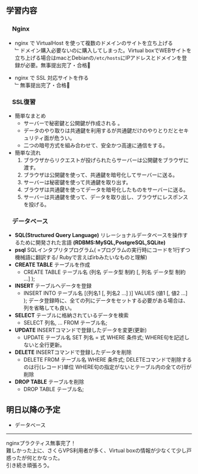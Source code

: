 ## 学習内容

### 　**Nginx**  
- nginx で VirtualHost を使って複数のドメインのサイトを立ち上げる     
﹂ドメイン購入必要ないのに購入してしまった。Virtual boxでWEBサイトを立ち上げる場合はmacとDebianの`/etc/hosts`にIPアドレスとドメインを登録が必要。無事提出完了・合格🎉

- nginx で SSL 対応サイトを作る  
﹂無事提出完了・合格🎉     

### 　**SSL復習**  
- 簡単なまとめ
  - サーバーで秘密鍵と公開鍵が作成される 。
  - データのやり取りは共通鍵を利用するが共通鍵だけのやりとりだとセキュリティ面が危うい。
  - 二つの暗号方式を組み合わせて、安全かつ高速に通信をする。
- 簡単な流れ
  1. ブラウザからリクエストが投げられたらサーバーは公開鍵をブラウザに渡す。
  1. ブラウザは公開鍵を使って、共通鍵を暗号化してサーバーに送る。
  1. サーバーは秘密鍵を使って共通鍵を取り出す。
  1. ブラウザは共通鍵を使ってデータを暗号化したものをサーバーに送る。
  1. サーバーは共通鍵を使って、データを取り出し、ブラウザにレスポンスを投げる。  

### 　**データベース**   
- **SQL(Structured Query Language)** リレーショナルデータベースを操作するために開発された言語 **(RDBMS:MySQL,PostgreSQL,SQLite)**
- **psql** SQLインタプリタプログラム( =プログラムの実行時にコードを1行ずつ機械語に翻訳する/ Rubyで言えばirbみたいなものと理解)
- **CREATE TABLE** テーブルを作成 
  - CREATE TABLE テーブル名 (列名 データ型 制約 [, 列名 データ型 制約 …] );
- **INSERT** テーブルへデータを登録 
  - INSERT INTO テーブル名 [(列名1 [, 列名2 …] )] VALUES (値1 [, 値2 …] ); 
   データ登録時に、全ての列にデータをセットする必要がある場合は、列を省略しても良い。
- **SELECT** テーブルに格納されているデータを検索
  - SELECT 列名, … FROM テーブル名;
- **UPDATE** INSERTコマンドで登録したデータを変更(更新)
  - UPDATE テーブル名 SET 列名 = 式 WHERE 条件式;
    WHERE句を記述しないと全行更新。
- **DELETE** INSERTコマンドで登録したデータを削除
  - DELETE FROM テーブル名 WHERE 条件式;
    DELETEコマンドで削除するのは行(レコード)単位
    WHERE句の指定がないとテーブル内の全ての行が削除
- **DROP TABLE** テーブルを削除
  - DROP TABLE テーブル名;

## 明日以降の予定  
- データベース       

---
nginxプラクティス無事完了！  
難しかった上に、さくらVPS利用者が多く、Virtual boxの情報が少なくて少し戸惑ったが何とかなった。  
引き続き頑張ろう。
